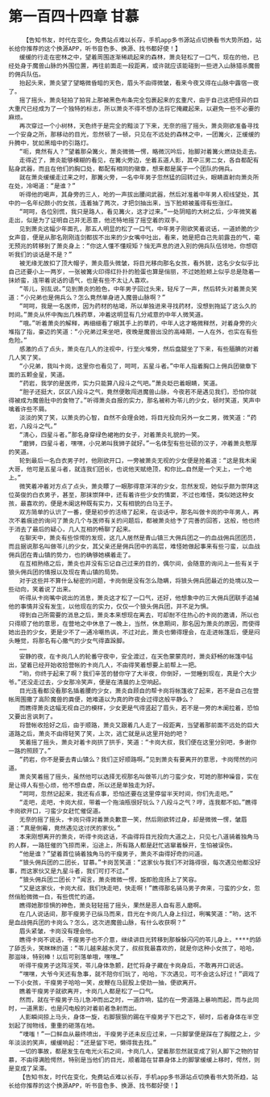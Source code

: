 # 第一百四十四章 甘慕
        【告知书友，时代在变化，免费站点难以长存，手机app多书源站点切换看书大势所趋，站长给你推荐的这个换源APP，听书音色多、换源、找书都好使！】
       缓缓的行走在密林之中，望着周围逐渐稀疏起来的森林，萧炎轻松了一口气，现在的他，已经处身于魔兽山脉的外围位置，再往前面走一段距离，或许就应该能碰到一些进入山脉猎杀魔兽的佣兵队伍。
       抬起头来，萧炎望了望略微昏暗的天色，眉头不由得微皱，看来今夜又得在山脉中露宿一夜了。
       摇了摇头，萧炎轻拍了拍背上那被黑色布条完全包裹起来的玄重尺，由于自己这把怪异的巨大重尺已经成为了一个独特的标志，所以萧炎不得不想办法将它掩藏起来，以避免一些不必要的麻烦。
       再次穿过一个小树林，天色终于是完全的黯淡了下来，无奈的摇了摇头，萧炎刚欲准备寻找一个安身之所，那移动的目光，忽然顿了一顿，只见在不远处的森林之中，一团篝火，正缓缓的升腾中，犹如黑暗中的引路灯。
       “呃，竟然有人？”望着那朵篝火，萧炎微微一愣，略微沉吟后，抬脚对着篝火燃烧处走去。
       走得近了，萧炎能够模糊的看见，在篝火旁边，坐着五道人影，其中三男二女，各自都配有贴身武器，而且在他们的胸口处，都配有相同的徽章，想来都是属于一个团队的佣兵。
       就在萧炎缓缓走过来之时，那篝火旁，一名中年男子忽然猛的回转过头，眼睛直射向萧炎所在处，冷喝道：“是谁？”
       听得他的喝声，其身旁的三人，呛的一声拔出腰间武器，然后对准着中年男人视线望处，其中的一名年纪颇小的女孩，连着抽了两次，才把剑抽出来，当下脸颊被羞得有些涨红。
       “呵呵，各位别慌，我只是路人，看见篝火，这才过来。”一处阴暗的大树之后，少年微笑着走出，似是为了证明自己并无恶意，他还特地摇了摇空着的双手。
       见到萧炎这幅少年面孔，那五人明显的松了一口气，中年男子刚欲笑着说话，一道娇脆的少女声音，便是从那名刚刚连剑都拔不出来的少女嘴中吐出，看来，她是把自己先前露丑的气，毫无预兆的转移到了萧炎身上：“你这人懂不懂规矩？悄无声息的进入别的佣兵队伍领地，你想窃听我们的谈话是不是？”
       被无缘无故扣了顶大帽子，萧炎眉头微皱，将目光移向那名女孩，看外貌，这名少女似乎比自己还要小上一两岁，一张被篝火印得红扑扑的脸蛋也算是俏丽，不过她脸颊上似乎总是隐着一抹娇蛮，连带着说话的语气，也是有些不太让人喜欢。
       “苓儿，别乱说。”见到萧炎的脸色，中年男子回过头来，轻斥了一声，然后转头对着萧炎笑道：“小兄弟也是佣兵么？怎么竟然单身进入魔兽山脉啊？”
       “呵呵，我是一名医师，因为药材的枯竭，所以单独进来寻找药材，没想到拖延了这么久的时间。”萧炎从怀中掏出几株药草，冲着这明显有几分戒意的中年人微笑道。
       “哦。”听着萧炎的解释，再细细看了眼其手上的草药，中年人这才略微释然，对着身旁的火堆指了指，豪迈的笑道：“小兄弟过来坐吧，夜晚是魔兽出没的高峰期，一人在外，也实在有些危险。”
       感激的点了点头，萧炎在几人的注视中，行至火堆旁，然后盘腿坐了下来，有些腼腆的对着几人笑了笑。
       “小兄弟，我叫卡岗，这里你也看见了，呵呵，五星斗者。”中年人指着胸口上佣兵团徽章下面的五颗金星，笑道。
       “药岩，我学的是医师，实力只能算八段斗之气吧。”萧炎眨巴着眼睛，笑道。
       “胆子还挺大，区区八段斗之气，竟然便敢闯进魔兽山脉，今夜若不是遇见我们，恐怕你就得被成为魔兽肚中的食物了。”听得萧炎自报的实力，那名被称为苓儿的少女，顿时笑道，笑声中噙着许些不屑。
       淡淡的笑了笑，以萧炎的心智，自然不会理会她，将目光投向另外一女二男，微笑道：“药岩，八段斗之气。”
       “清心，四星斗者。”那名身穿绿色裙袍的女子，对着萧炎礼貌的一笑。
       “磨狮，四星斗者，嘿嘿，小兄弟叫我狮子就好。”一名体型有些壮硕的汉子，冲着萧炎憨厚的笑道。
       轮到最后一名白衣男子时，他刚欲开口，一旁被萧炎无视的少女便是抢着道：“这是我木阑大哥，他可是五星斗者，就连我们团长，也说他天赋绝顶，和你比…自然是一个天上，一个地上。”
       微笑着冲着对方点了点头，萧炎瞟了一眼那得意洋洋的少女，忽然发现，她似乎颇为崇拜这位英俊的白衣男子，甚至，那抹崇拜中，还有着许些少女的情窦，不过也难怪，类似她这种女孩，最喜欢的，便是木阑这种既有实力，又有相貌的白马王子。
       双方简单的认识了一番，便是初步的活络了起来，在谈话中，那名叫做卡岗的中年男人，再次不着痕迹的询问了萧炎几个与医师有关的问题后，都被萧炎给予了完善的回答，这般，他也终于消去了最后的疑心，几人互相的畅聊了起来。
       在聊天中，萧炎有些惊愕的发现，这几人居然是青山镇三大佣兵团之一的血战佣兵团团员，而且据说那名叫做苓儿的少女，其父亲还是佣兵团中的高层，难怪她做起事来有些刁蛮，以血战佣兵团在青山镇的势力，也的确够她横着走了。
       在互相熟络之后，萧炎也并没有忘记自己过来的目的，偶尔间，会随意的询问上一些有关于狼头佣兵团的情报以及现在青山镇的局势。
       对于这些并不算什么秘密的问题，卡岗倒是没有怎么隐瞒，将狼头佣兵团最近的处境以及一些动向，笑着说了出来。
       听得从卡岗嘴中说出的消息，萧炎这才松了一口气，还好，他想象中的三大佣兵团联手追捕他的事情并没有发生，以他现在的实力，仅仅一个狼头佣兵团，并不足为惧。
       得到自己所需要的消息之后，萧炎本来想现在离去，可却耐不住热心的卡岗的邀请，所以也只得顺了他的意思，在营地之中休息了一晚上，当然，休息期间，那名因为萧炎的原因，而使得她出丑的少女，更是少不了一通冷嘲热讽，不过对此，萧炎也懒得理会，在走进帐篷后，便是闷头睡觉，将那名有心撒气的少女气得直跺脚。
       ……
       安静的夜，在卡岗几人的轮番守夜中，安全渡过，在天色蒙蒙亮时，萧炎舒畅的帐篷中钻出，望着已经开始收拾营帐的卡岗几人，不由得笑着想要上前帮上一把。
       “哟，你终于起来了啊？我们辛苦的替你守了大半夜，你倒好，一觉睡到现在，真是个大少爷。”还没走过去，少女那冷笑声，便是在清晨的上空响起。
       目光连看都没看那名插着腰的少女，萧炎自顾自的帮卡岗将帐篷收了起来，若不是自己在营帐周围撒了高阶魔兽的粪便，她难道以为真的昨夜会过得这般平静么？
       而瞧得萧炎这幅无视自己的模样，少女更是气得竖起了眉头，若不是一旁的木阑拉着，恐怕又要出言讽刺了。
       将营帐收拾好之后，由于顺路，萧炎又跟着几人走了一段距离，当望着那前面不远处的巨大道路之后，萧炎不由得轻笑了笑，上次，逃亡就是从这里开始的吧？
       笑着摇了摇头，萧炎对着卡岗拱了拱手，笑道：“卡岗大叔，我们便在这里分别吧，多谢你一路的照顾了。”
       “药岩，你不是要去青山镇么？我们正好顺路啊。”见到萧炎有要离开的意思，卡岗愕然的问道。
       萧炎笑着摇了摇头，虽然他可以选择无视那名叫做苓儿的刁蛮少女，可她的那种噪音，实在是让得人有些心烦，他不想自虐，所以还是单独走为好。
       “呵呵，忽然记起来，我还有点事，恐怕还要在这里停留半天时间，你们先走吧。”
       “走吧，走吧，卡岗大叔，带着一个拖油瓶很好玩么？八段斗之气？哼，连我都不如。”瞧得卡岗欲开口，刁蛮少女赶忙催促道。
       无奈的摇了摇头，卡岗只得对着萧炎歉意一笑，然后刚欲转过身，却是微微一愣，皱眉道：“真是倒霉，竟然遇见这讨厌的家伙。”
       本来刚想离开的萧炎，听得卡岗这话，不由得将目光投向大道之上，只见七八道骑着独角马的人群，一路狂催的飞掠而来，沿途上，所有路人都是赶忙逃窜着躲开，生怕被误伤。
       “他是谁？”望着首位骑着独角马的干瘦男子，萧炎不由得好奇的问道。
       “狼头佣兵团的二团长，甘慕。”卡岗苦笑道：“这家伙与我们不对路得很，每次遇见他都没好事，而这家伙又是九星斗者，我们可打不过。”
       “狼头佣兵团二团长？”闻言，萧炎微微一愣，旋即脸庞扬上了笑容。
       “又是这家伙，卡岗大叔，我们快走吧，快走啊！”瞧得那名骑马男子奔来，刁蛮的少女，忽然俏脸微微一白，有些慌忙的道。
       瞧得她那惊惧的神色，萧炎轻轻摇了摇头，果然是恶人自有恶人磨啊。
       在几人说话间，那干瘦男子已纵马而来，目光在卡岗几人身上扫过，咧嘴笑道：“哟，这不是血战佣兵团的卡岗么？怎么，这次进魔兽山脉，有什么收获啊？”
       眉头紧皱，卡岗没有理会他。
       瞧得卡岗不说话，干瘦男子也不介意，继续讲目光转移到那躲躲闪闪的苓儿身上，****的舔了舔舌头，笑眯眯的道：“苓儿越来越水灵了，叔叔我最喜欢的，就是你这种小女孩了，哈哈，那滋味，特别棒！以后可别落单哦，嘿嘿…”
       听得干瘦男子这阵淫笑，苓儿身体急颤，赶忙将身子藏在卡岗身后，不敢再开口说话。
       “嘿嘿，大爷今天还有急事，就不陪你们玩了，哈哈，下次遇见，可不会这么好过！”调戏了一下小女孩，干瘦男子哈哈一笑，皮鞭在马屁股上使劲一抽，便欲离开。
       瞧着干瘦男子就欲离开，卡岗几人都是松了一口气。
       然而，就在干瘦男子马儿急冲而出之时，一道炸响，猛的在一旁道路上暴响而起，而与此同时，一道黑影，也是闪电般的对着前者急射而出。
       人影瞬间掠上马头，身体一旋，右脚狠狠的踢在干瘦男子下巴之下，顿时，后者身体在半空划起了抛物线，重重的砸落在地。
       “噗嗤！”一口鲜血从最终喷出，干瘦男子还未反应过来，一只脚掌便是踩在了胸膛之上，少年淡淡的笑声，缓缓响起：“还是留下吧，懒得我去找。”
       一切的事故，都是发生在电光火石之间，卡岗几人，望着那忽然就变成了别人脚下之物的甘慕，不由得满脸愕然，特别是当他们的目光，顺着踏在甘慕身体上的脚掌缓缓上移时，愕然，则是变成了呆滞。
       【告知书友，时代在变化，免费站点难以长存，手机app多书源站点切换看书大势所趋，站长给你推荐的这个换源APP，听书音色多、换源、找书都好使！】